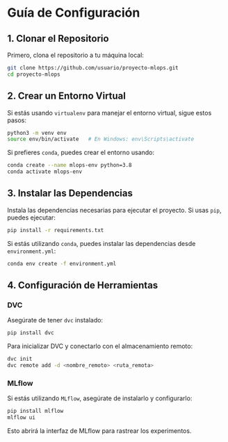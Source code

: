 
# Guía de Configuración

## 1. Clonar el Repositorio
Primero, clona el repositorio a tu máquina local:

```bash
git clone https://github.com/usuario/proyecto-mlops.git
cd proyecto-mlops
```

## 2. Crear un Entorno Virtual
Si estás usando `virtualenv` para manejar el entorno virtual, sigue estos pasos:

```bash
python3 -m venv env
source env/bin/activate   # En Windows: env\Scripts\activate
```

Si prefieres `conda`, puedes crear el entorno usando:

```bash
conda create --name mlops-env python=3.8
conda activate mlops-env
```

## 3. Instalar las Dependencias
Instala las dependencias necesarias para ejecutar el proyecto. Si usas `pip`, puedes ejecutar:

```bash
pip install -r requirements.txt
```

Si estás utilizando `conda`, puedes instalar las dependencias desde `environment.yml`:

```bash
conda env create -f environment.yml
```

## 4. Configuración de Herramientas
### DVC
Asegúrate de tener `dvc` instalado:

```bash
pip install dvc
```
Para inicializar DVC y conectarlo con el almacenamiento remoto:

```bash
dvc init
dvc remote add -d <nombre_remoto> <ruta_remota>
```

### MLflow
Si estás utilizando `MLflow`, asegúrate de instalarlo y configurarlo:

```bash
pip install mlflow
mlflow ui
```

Esto abrirá la interfaz de MLflow para rastrear los experimentos.
